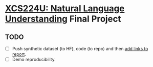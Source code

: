 # [XCS224U: Natural Language Understanding](https://online.stanford.edu/courses/xcs224u-natural-language-understanding) Final Project
## TODO
- [ ] Push synthetic dataset (to HF), code (to repo) and then [add links to report](https://github.com/jonathanalgar/xcs224u-final-project/blob/ec46f6891941c1ab8e636cafeeee8e0335ec7dfb/final-report.tex#L97).
- [ ] Demo reproducibility.
